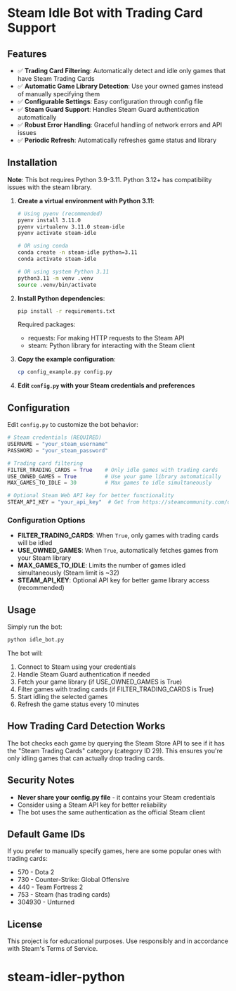 # Steam Idle Bot with Trading Card Support

## Features

- ✅ **Trading Card Filtering**: Automatically detect and idle only games that have Steam Trading Cards
- ✅ **Automatic Game Library Detection**: Use your owned games instead of manually specifying them
- ✅ **Configurable Settings**: Easy configuration through config file
- ✅ **Steam Guard Support**: Handles Steam Guard authentication automatically
- ✅ **Robust Error Handling**: Graceful handling of network errors and API issues
- ✅ **Periodic Refresh**: Automatically refreshes game status and library

## Installation

**Note**: This bot requires Python 3.9-3.11. Python 3.12+ has compatibility issues with the steam library.

1. **Create a virtual environment with Python 3.11**:

   ```bash
   # Using pyenv (recommended)
   pyenv install 3.11.0
   pyenv virtualenv 3.11.0 steam-idle
   pyenv activate steam-idle

   # OR using conda
   conda create -n steam-idle python=3.11
   conda activate steam-idle

   # OR using system Python 3.11
   python3.11 -m venv .venv
   source .venv/bin/activate
   ```

2. **Install Python dependencies**:

   ```bash
   pip install -r requirements.txt
   ```

   Required packages:
   - requests: For making HTTP requests to the Steam API
   - steam: Python library for interacting with the Steam client

3. **Copy the example configuration**:

   ```bash
   cp config_example.py config.py
   ```

4. **Edit `config.py` with your Steam credentials and preferences**

## Configuration

Edit `config.py` to customize the bot behavior:

```python
# Steam credentials (REQUIRED)
USERNAME = "your_steam_username"
PASSWORD = "your_steam_password"

# Trading card filtering
FILTER_TRADING_CARDS = True    # Only idle games with trading cards
USE_OWNED_GAMES = True         # Use your game library automatically
MAX_GAMES_TO_IDLE = 30         # Max games to idle simultaneously

# Optional Steam Web API key for better functionality
STEAM_API_KEY = "your_api_key"  # Get from https://steamcommunity.com/dev/apikey
```

### Configuration Options

- **FILTER_TRADING_CARDS**: When `True`, only games with trading cards will be idled
- **USE_OWNED_GAMES**: When `True`, automatically fetches games from your Steam library
- **MAX_GAMES_TO_IDLE**: Limits the number of games idled simultaneously (Steam limit is ~32)
- **STEAM_API_KEY**: Optional API key for better game library access (recommended)

## Usage

Simply run the bot:

```bash
python idle_bot.py
```

The bot will:

1. Connect to Steam using your credentials
2. Handle Steam Guard authentication if needed
3. Fetch your game library (if USE_OWNED_GAMES is True)
4. Filter games with trading cards (if FILTER_TRADING_CARDS is True)
5. Start idling the selected games
6. Refresh the game status every 10 minutes

## How Trading Card Detection Works

The bot checks each game by querying the Steam Store API to see if it has the "Steam Trading Cards" category (category ID 29). This ensures you're only idling games that can actually drop trading cards.

## Security Notes

- **Never share your config.py file** - it contains your Steam credentials
- Consider using a Steam API key for better reliability
- The bot uses the same authentication as the official Steam client

## Default Game IDs

If you prefer to manually specify games, here are some popular ones with trading cards:

- 570 - Dota 2
- 730 - Counter-Strike: Global Offensive
- 440 - Team Fortress 2
- 753 - Steam (has trading cards)
- 304930 - Unturned

## License

This project is for educational purposes. Use responsibly and in accordance with Steam's Terms of Service.
# steam-idler-python

